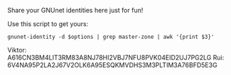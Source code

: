 Share your GNUnet identities here just for fun!

Use this script to get yours:

```
gnunet-identity -d $options | grep master-zone | awk '{print $3}'
```

Viktor: A616CN3BM4LIT3RM83A8NJ78HI2VBJ7NFU8PVK04EID2UJ7PG2LG
Rui: 6V4NA95P2LA2J67V2OLK6A95ESQKMVDHS3M3PLTIM3A76BFD5E3G
